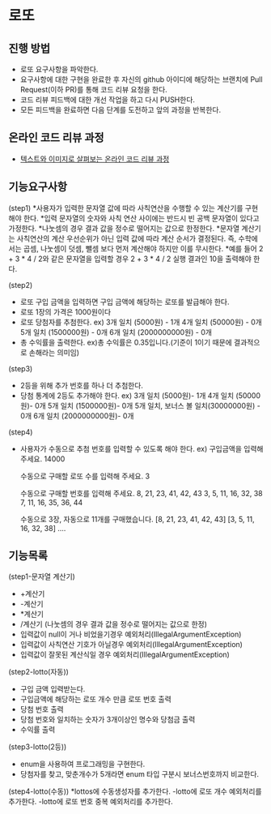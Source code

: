# 로또

## 진행 방법

* 로또 요구사항을 파악한다.
* 요구사항에 대한 구현을 완료한 후 자신의 github 아이디에 해당하는 브랜치에 Pull Request(이하 PR)를 통해 코드 리뷰 요청을 한다.
* 코드 리뷰 피드백에 대한 개선 작업을 하고 다시 PUSH한다.
* 모든 피드백을 완료하면 다음 단계를 도전하고 앞의 과정을 반복한다.

## 온라인 코드 리뷰 과정
* [텍스트와 이미지로 살펴보는 온라인 코드 리뷰 과정](https://github.com/next-step/nextstep-docs/tree/master/codereview)


## 기능요구사항
(step1)
*사용자가 입력한 문자열 값에 따라 사칙연산을 수행할 수 있는 계산기를 구현해야 한다.
*입력 문자열의 숫자와 사칙 연산 사이에는 반드시 빈 공백 문자열이 있다고 가정한다.
*나눗셈의 경우 결과 값을 정수로 떨어지는 값으로 한정한다.
*문자열 계산기는 사칙연산의 계산 우선순위가 아닌 입력 값에 따라 계산 순서가 결정된다. 즉, 수학에서는 곱셈, 나눗셈이 덧셈, 뺄셈 보다 먼저 계산해야 하지만 이를 무시한다.
*예를 들어 2 + 3 * 4 / 2와 같은 문자열을 입력할 경우 2 + 3 * 4 / 2 실행 결과인 10을 출력해야 한다.

(step2)
* 로또 구입 금액을 입력하면 구입 금액에 해당하는 로또를 발급해야 한다.
* 로또 1장의 가격은 1000원이다
* 로또 당첨자를 추첨한다.
    ex)
    3개 일치 (5000원) - 1개
    4개 일치 (50000원) - 0개
    5개 일치 (1500000원) - 0개
    6개 일치 (2000000000원) - 0개
* 총 수익률을 출력한다.
ex)총 수익률은 0.35입니다.(기준이 1이기 때문에 결과적으로 손해라는 의미임)

(step3)
* 2등을 위해 추가 번호를 하나 더 추첨한다.
* 당첨 통계에 2등도 추가해야 한다.
    ex)
    3개 일치 (5000원)- 1개
    4개 일치 (50000원)- 0개
    5개 일치 (1500000원)- 0개
    5개 일치, 보너스 볼 일치(30000000원) - 0개
    6개 일치 (2000000000원)- 0개

(step4)
* 사용자가 수동으로 추첨 번호를 입력할 수 있도록 해야 한다.
    ex)
    구입금액을 입력해 주세요.
    14000
    
    수동으로 구매할 로또 수를 입력해 주세요.
    3
    
    수동으로 구매할 번호를 입력해 주세요.
    8, 21, 23, 41, 42, 43
    3, 5, 11, 16, 32, 38
    7, 11, 16, 35, 36, 44
    
    수동으로 3장, 자동으로 11개를 구매했습니다.
    [8, 21, 23, 41, 42, 43]
    [3, 5, 11, 16, 32, 38] 
    ....

## 기능목록
(step1-문자열 계산기) 
* +계산기 
* -계산기
* *계산기 
* /계산기 (나눗셈의 경우 결과 값을 정수로 떨어지는 값으로 한정)
* 입력값이 null이 거나 비었을기경우 예외처리(IllegalArgumentException)
* 입력값이 사칙연산 기호가 아닐경우 예외처리(IllegalArgumentException)
* 입력값이 잘못된 계산식일 경우 예외처리(IllegalArgumentException)

(step2-lotto(자동))
* 구입 금액 입력받는다.
* 구입금액에 해당하는 로또 개수 만큼 로또 번호 출력
* 당첨 번호 출력
* 당첨 번호와 일치하는 숫자가 3개이상인 명수와 당첨금 출력
* 수익률 출력

(step3-lotto(2등))
* enum을 사용하여 프로그래밍을 구현한다.
* 당첨자를 찾고, 맞춘개수가 5개라면 enum 타입 구분시 보너스번호까지 비교한다.

(step4-lotto(수동))
*lottos에 수동생성자를 추가한다.
    -lotto에 로또 개수 예외처리를 추가한다.
    -lotto에 로또 번호 중복 예외처리를 추가한다.